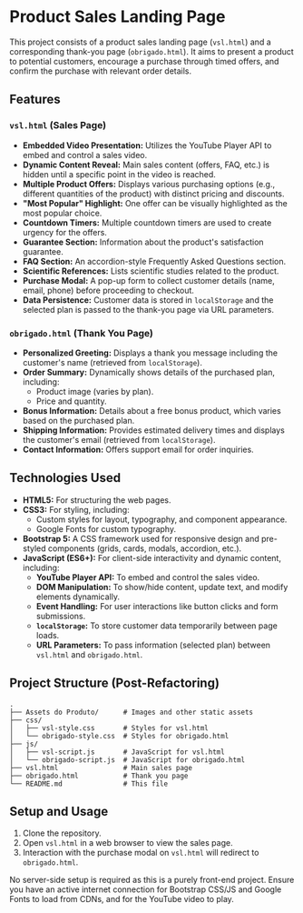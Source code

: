 # Product Sales Landing Page

This project consists of a product sales landing page (`vsl.html`) and a corresponding thank-you page (`obrigado.html`). It aims to present a product to potential customers, encourage a purchase through timed offers, and confirm the purchase with relevant order details.

## Features

### `vsl.html` (Sales Page)
- **Embedded Video Presentation:** Utilizes the YouTube Player API to embed and control a sales video.
- **Dynamic Content Reveal:** Main sales content (offers, FAQ, etc.) is hidden until a specific point in the video is reached.
- **Multiple Product Offers:** Displays various purchasing options (e.g., different quantities of the product) with distinct pricing and discounts.
- **"Most Popular" Highlight:** One offer can be visually highlighted as the most popular choice.
- **Countdown Timers:** Multiple countdown timers are used to create urgency for the offers.
- **Guarantee Section:** Information about the product's satisfaction guarantee.
- **FAQ Section:** An accordion-style Frequently Asked Questions section.
- **Scientific References:** Lists scientific studies related to the product.
- **Purchase Modal:** A pop-up form to collect customer details (name, email, phone) before proceeding to checkout.
- **Data Persistence:** Customer data is stored in `localStorage` and the selected plan is passed to the thank-you page via URL parameters.

### `obrigado.html` (Thank You Page)
- **Personalized Greeting:** Displays a thank you message including the customer's name (retrieved from `localStorage`).
- **Order Summary:** Dynamically shows details of the purchased plan, including:
    - Product image (varies by plan).
    - Price and quantity.
- **Bonus Information:** Details about a free bonus product, which varies based on the purchased plan.
- **Shipping Information:** Provides estimated delivery times and displays the customer's email (retrieved from `localStorage`).
- **Contact Information:** Offers support email for order inquiries.

## Technologies Used

-   **HTML5:** For structuring the web pages.
-   **CSS3:** For styling, including:
    -   Custom styles for layout, typography, and component appearance.
    -   Google Fonts for custom typography.
-   **Bootstrap 5:** A CSS framework used for responsive design and pre-styled components (grids, cards, modals, accordion, etc.).
-   **JavaScript (ES6+):** For client-side interactivity and dynamic content, including:
    -   **YouTube Player API:** To embed and control the sales video.
    -   **DOM Manipulation:** To show/hide content, update text, and modify elements dynamically.
    -   **Event Handling:** For user interactions like button clicks and form submissions.
    -   **`localStorage`:** To store customer data temporarily between page loads.
    -   **URL Parameters:** To pass information (selected plan) between `vsl.html` and `obrigado.html`.

## Project Structure (Post-Refactoring)

```
.
├── Assets do Produto/      # Images and other static assets
├── css/
│   ├── vsl-style.css       # Styles for vsl.html
│   └── obrigado-style.css  # Styles for obrigado.html
├── js/
│   ├── vsl-script.js       # JavaScript for vsl.html
│   └── obrigado-script.js  # JavaScript for obrigado.html
├── vsl.html                # Main sales page
├── obrigado.html           # Thank you page
└── README.md               # This file
```

## Setup and Usage

1.  Clone the repository.
2.  Open `vsl.html` in a web browser to view the sales page.
3.  Interaction with the purchase modal on `vsl.html` will redirect to `obrigado.html`.

No server-side setup is required as this is a purely front-end project. Ensure you have an active internet connection for Bootstrap CSS/JS and Google Fonts to load from CDNs, and for the YouTube video to play.
